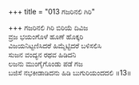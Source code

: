 +++
title = "013 ಗಜರಿನಲಿ ಗಿರಿ"

+++
ಗಜರಿನಲಿ ಗಿರಿ ಬಿರಿಯೆ ದಿವಿಜ  
ವ್ರಜ ಭಯಂಗೊಳೆ ಹೂಣೆ ಹೊಕ್ಕರಿ  
ವಿಜಯನಿಟ್ಟಣಿಸಿದರೆ ಹಿಮ್ಮೆಟ್ಟಿದರೆ ಬಳಿಸಲಿಸಿ  
ಸುಜನ ವಂದ್ಯನ ರಥವ ಹಿಡಿದನಿ  
ಲಜನು ಮುಂಗೈಗೊಂಡು ಪಡೆ ಗಜ  
ಬಜಿಸೆ ನಭಕೀಡಾಡಿದನು ಹಿಡಿ ಬುಗುರಿಯಂದದಲಿ    ॥13॥